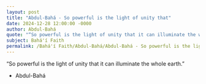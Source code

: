```yaml
---
layout: post
title: "Abdul-Bahá - So powerful is the light of unity that"
date: 2024-12-28 12:00:00 -0000
author: Abdul-Bahá
quote: "“So powerful is the light of unity that it can illuminate the whole earth.”"
subject: Bahá'í Faith
permalink: /Bahá'í Faith/Abdul-Bahá/Abdul-Bahá - So powerful is the light of unity that
---
```


“So powerful is the light of unity that it can illuminate the whole earth.”

- Abdul-Bahá
